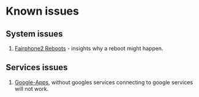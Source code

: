 # Known issues

## System issues

1. [Fairphone2 Reboots](Fp2Reboots.md) - insights why a reboot might happen.

## Services issues

1. [Google-Apps](GoogleApps.md), without googles services connecting to google services will not work.
